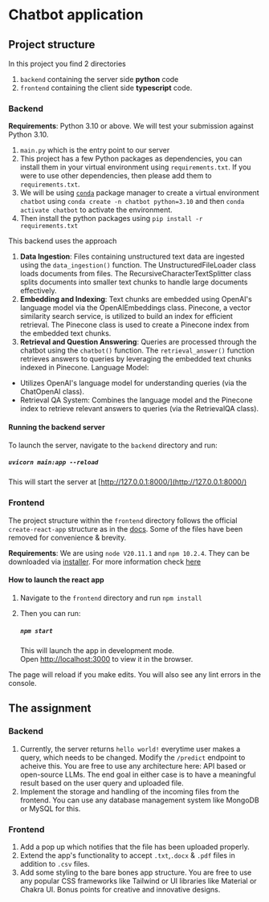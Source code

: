 # Chatbot application

## Project structure

In this project you find 2 directories

1. `backend` containing the server side **python** code
2. `frontend` containing the client side **typescript** code.

### Backend

**Requirements**: Python 3.10 or above. We will test your submission against Python 3.10.

1. `main.py` which is the entry point to our server
2. This project has a few Python packages as dependencies, you can install them in your virtual environment using `requirements.txt`. If you were to use other dependencies, then please add them to `requirements.txt`.
3. We will be using [`conda`](https://docs.conda.io/projects/conda/en/stable/) package manager to create a virtual environment `chatbot` using `conda create -n chatbot python=3.10` and then `conda activate chatbot` to activate the environment.
4. Then install the python packages using `pip install -r requirements.txt`

This backend uses the approach

1. **Data Ingestion**: Files containing unstructured text data are ingested using the `data_ingestion()` function. The UnstructuredFileLoader class loads documents from files. The RecursiveCharacterTextSplitter class splits documents into smaller text chunks to handle large documents effectively.
2. **Embedding and Indexing**: Text chunks are embedded using OpenAI's language model via the OpenAIEmbeddings class. Pinecone, a vector similarity search service, is utilized to build an index for efficient retrieval. The Pinecone class is used to create a Pinecone index from the embedded text chunks.
3. **Retrieval and Question Answering**: Queries are processed through the chatbot using the `chatbot()` function. The `retrieval_answer()` function retrieves answers to queries by leveraging the embedded text chunks indexed in Pinecone. Language Model:
* Utilizes OpenAI's language model for understanding queries (via the ChatOpenAI class).
* Retrieval QA System: Combines the language model and the Pinecone index to retrieve relevant answers to queries (via the RetrievalQA class).


#### Running the backend server

To launch the server, navigate to the `backend` directory and run:

##### `uvicorn main:app --reload`

This will start the server at [http://127.0.0.1:8000/](http://127.0.0.1:8000/)

### Frontend

The project structure within the `frontend` directory follows the official `create-react-app` structure as in the [docs](https://create-react-app.dev/docs/folder-structure). Some of the files have been removed for convenience & brevity.

**Requirements**: We are using `node V20.11.1` and `npm 10.2.4`. They can be downloaded via [installer](https://nodejs.org/en). For more information check [here](https://docs.npmjs.com/downloading-and-installing-node-js-and-npm)

#### How to launch the react app

1. Navigate to the `frontend` directory and run `npm install`
2. Then you can run:

   ##### `npm start`

   This will launch the app in development mode.\
   Open [http://localhost:3000](http://localhost:3000) to view it in the browser.

The page will reload if you make edits. You will also see any lint errors in the console.

## The assignment

### Backend

1. Currently, the server returns `hello world!` everytime user makes a query, which needs to be changed. Modify the `/predict` endpoint to acheive this. You are free to use any architecture here: API based or open-source LLMs. The end goal in either case is to have a meaningful result based on the user query and uploaded file.
2. Implement the storage and handling of the incoming files from the frontend. You can use any database management system like MongoDB or MySQL for this.

### Frontend

1. Add a pop up which notifies that the file has been uploaded properly.
2. Extend the app's functionality to accept `.txt`,`.docx` & `.pdf` files in addition to `.csv` files.
3. Add some styling to the bare bones app structure. You are free to use any popular CSS frameworks like Tailwind or UI libraries like Material or Chakra UI. Bonus points for creative and innovative designs.


